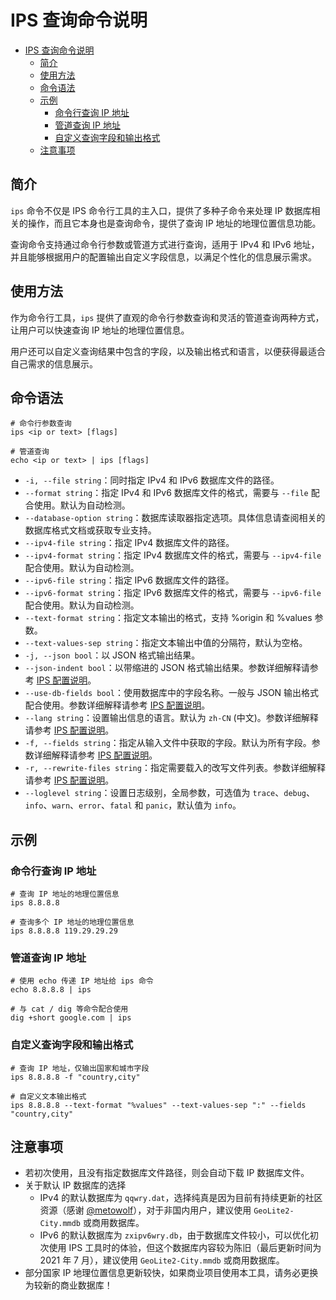# IPS 查询命令说明

<!-- TOC -->
* [IPS 查询命令说明](#ips-查询命令说明)
  * [简介](#简介)
  * [使用方法](#使用方法)
  * [命令语法](#命令语法)
  * [示例](#示例)
    * [命令行查询 IP 地址](#命令行查询-ip-地址)
    * [管道查询 IP 地址](#管道查询-ip-地址)
    * [自定义查询字段和输出格式](#自定义查询字段和输出格式)
  * [注意事项](#注意事项)
<!-- TOC -->

## 简介

`ips` 命令不仅是 IPS 命令行工具的主入口，提供了多种子命令来处理 IP 数据库相关的操作，而且它本身也是查询命令，提供了查询 IP 地址的地理位置信息功能。

查询命令支持通过命令行参数或管道方式进行查询，适用于 IPv4 和 IPv6 地址，并且能够根据用户的配置输出自定义字段信息，以满足个性化的信息展示需求。


## 使用方法

作为命令行工具，`ips` 提供了直观的命令行参数查询和灵活的管道查询两种方式，让用户可以快速查询 IP 地址的地理位置信息。

用户还可以自定义查询结果中包含的字段，以及输出格式和语言，以便获得最适合自己需求的信息展示。

## 命令语法

```shell
# 命令行参数查询
ips <ip or text> [flags]

# 管道查询
echo <ip or text> | ips [flags]
```

- `-i, --file string`：同时指定 IPv4 和 IPv6 数据库文件的路径。
- `--format string`：指定 IPv4 和 IPv6 数据库文件的格式，需要与 `--file` 配合使用。默认为自动检测。
- `--database-option string`：数据库读取器指定选项。具体信息请查阅相关的数据库格式文档或获取专业支持。
- `--ipv4-file string`：指定 IPv4 数据库文件的路径。
- `--ipv4-format string`：指定 IPv4 数据库文件的格式，需要与 `--ipv4-file` 配合使用。默认为自动检测。
- `--ipv6-file string`：指定 IPv6 数据库文件的路径。
- `--ipv6-format string`：指定 IPv6 数据库文件的格式，需要与 `--ipv6-file` 配合使用。默认为自动检测。
- `--text-format string`：指定文本输出的格式，支持 %origin 和 %values 参数。
- `--text-values-sep string`：指定文本输出中值的分隔符，默认为空格。
- `-j, --json bool`：以 JSON 格式输出结果。
- `--json-indent bool`：以带缩进的 JSON 格式输出结果。参数详细解释请参考 [IPS 配置说明](./config.md#jsonindent)。
- `--use-db-fields bool`：使用数据库中的字段名称。一般与 JSON 输出格式配合使用。参数详细解释请参考 [IPS 配置说明](./config.md#usedbfields)。
- `--lang string`：设置输出信息的语言。默认为 `zh-CN` (中文)。参数详细解释请参考 [IPS 配置说明](./config.md#lang)。
- `-f, --fields string`：指定从输入文件中获取的字段。默认为所有字段。参数详细解释请参考 [IPS 配置说明](./config.md#fields)。
- `-r, --rewrite-files string`：指定需要载入的改写文件列表。参数详细解释请参考 [IPS 配置说明](./config.md#rewritefiles)。
- `--loglevel string`：设置日志级别，全局参数，可选值为 `trace`、`debug`、`info`、`warn`、`error`、`fatal` 和 `panic`，默认值为 `info`。

## 示例

### 命令行查询 IP 地址

```shell
# 查询 IP 地址的地理位置信息
ips 8.8.8.8

# 查询多个 IP 地址的地理位置信息
ips 8.8.8.8 119.29.29.29
```

### 管道查询 IP 地址

```shell
# 使用 echo 传递 IP 地址给 ips 命令
echo 8.8.8.8 | ips

# 与 cat / dig 等命令配合使用
dig +short google.com | ips
```

### 自定义查询字段和输出格式

```shell
# 查询 IP 地址，仅输出国家和城市字段
ips 8.8.8.8 -f "country,city"

# 自定义文本输出格式
ips 8.8.8.8 --text-format "%values" --text-values-sep ":" --fields "country,city"
```

## 注意事项

- 若初次使用，且没有指定数据库文件路径，则会自动下载 IP 数据库文件。
- 关于默认 IP 数据库的选择
  - IPv4 的默认数据库为 `qqwry.dat`，选择纯真是因为目前有持续更新的社区资源（感谢 [@metowolf](https://github.com/metowolf)），对于非国内用户，建议使用 `GeoLite2-City.mmdb` 或商用数据库。
  - IPv6 的默认数据库为 `zxipv6wry.db`，由于数据库文件较小，可以优化初次使用 IPS 工具时的体验，但这个数据库内容较为陈旧（最后更新时间为 2021 年 7 月），建议使用 `GeoLite2-City.mmdb` 或商用数据库。
- 部分国家 IP 地理位置信息更新较快，如果商业项目使用本工具，请务必更换为较新的商业数据库！
